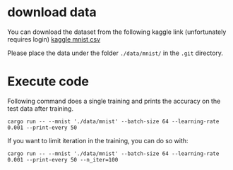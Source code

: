 # download data
You can download the dataset from the following kaggle link (unfortunately requires login)
[kaggle mnist csv](https://www.kaggle.com/datasets/oddrationale/mnist-in-csv/data)

Please place the data under the folder `./data/mnist/` in the `.git` directory.

# Execute code
Following command does a single training and prints the accuracy on the test data after training.

`cargo run -- --mnist './data/mnist' --batch-size 64 --learning-rate 0.001 --print-every 50`

If you want to limit iteration in the training, you can do so with: 

`cargo run -- --mnist './data/mnist' --batch-size 64 --learning-rate 0.001 --print-every 50 --n_iter=100`